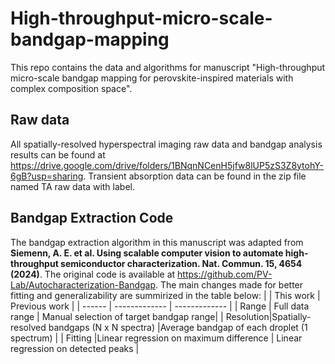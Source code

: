 # High-throughput-micro-scale-bandgap-mapping

This repo contains the data and algorithms for manuscript "High-throughput micro-scale bandgap mapping for perovskite-inspired materials with complex composition space".

## Raw data
All spatially-resolved hyperspectral imaging raw data and bandgap analysis results can be found at https://drive.google.com/drive/folders/1BNqnNCenH5jfw8lUP5zS3Z8ytohY-6gB?usp=sharing. Transient absorption data can be found in the zip file named TA raw data with label.

## Bandgap Extraction Code
The bandgap extraction algorithm in this manuscript was adapted from **Siemenn, A. E. et al. Using scalable computer vision to automate high-throughput semiconductor characterization. Nat. Commun. 15, 4654 (2024)**. The original code is available at https://github.com/PV-Lab/Autocharacterization-Bandgap. The main changes made for better fitting and  generalizability are summirized in the table below: 
|           |    This work    |	Previous work   |
| ------    | -------------   | ------------- |
| Range     | Full data range | Manual selection of target bandgap range|
| Resolution|Spatially-resolved bandgaps (N x N spectra)  |Average bandgap of each droplet (1 spectrum) |
|  Fitting	|Linear regression on maximum difference | Linear regression on detected peaks |
